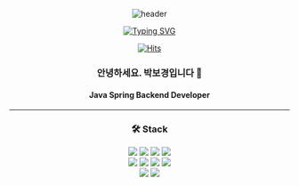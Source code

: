 <div align="center">

![header](https://capsule-render.vercel.app/api?type=cylinder&color=0:AEF6C0CD,100:494184E3&height=160&text=Park%20Bokyung&fontColor=404343F1&fontSize=60&animation=fadeIn&desc=backend%20developer&descAlignY=80)

  
[![Typing SVG](https://readme-typing-svg.demolab.com?font=Black+Han+Sans&size=60&pause=2000&color=F7F51A&background=000000&center=true&vCenter=true&multiline=true&width=900&height=150&lines=%EB%8F%84%EC%A0%84%EA%B3%BC+%EA%B0%9C%EC%84%A0%EC%9D%84+%EB%A9%88%EC%B6%94%EC%A7%80+%EC%95%8A%EB%8A%94+%EA%B0%9C%EB%B0%9C%EC%9E%90%F0%9F%8F%83)](https://git.io/typing-svg)

[![Hits](https://hits.seeyoufarm.com/api/count/incr/badge.svg?url=https%3A%2F%2Fgithub.com%2Fpbk1787%2Fhit-counter&count_bg=%2379C83D&title_bg=%23555555&icon=&icon_color=%23E7E7E7&title=hits&edge_flat=false)](https://hits.seeyoufarm.com)

### 안녕하세요. 박보경입니다 👋
#### Java Spring Backend Developer

---

### 🛠 Stack
<p align="center">
  <img src="https://img.shields.io/badge/Java-007396?style=flat-square&logo=Java&logoColor=white"/>
  <img src="https://img.shields.io/badge/Spring-6DB33F?style=flat-square&logo=Spring&logoColor=white"/>
  <img src="https://img.shields.io/badge/SpringBoot-6DB33F?style=flat-square&logo=SpringBoot&logoColor=white"/>
  <img src="https://img.shields.io/badge/JPA-6DB33F?style=flat-square&logo=JPA&logoColor=white"/>
  <br/>
  <img src="https://img.shields.io/badge/MySQL-4479A1?style=flat-square&logo=MySQL&logoColor=black"/>
  <img src="https://img.shields.io/badge/Redis-DC382D?style=flat-square&logo=Redis&logoColor=white"/>
  <img src="https://img.shields.io/badge/MongoDB-47A248?style=flat-square&logo=MongoDB&logoColor=white"/>
  <img src="https://img.shields.io/badge/RabbitMQ-FF6600?style=flat-square&logo=RabbitMQ&logoColor=white"/>
  <br/>
  <img src="https://img.shields.io/badge/Docker-2496ED?style=flat&logo=Docker&logoColor=white"/>
  <img src="https://img.shields.io/badge/Elasticsearch-005571?style=flat&logo=Elasticsearch&logoColor=white"/>
  
</p>


</div>

<!--
**pbk1787/pbk1787** is a ✨ _special_ ✨ repository because its `README.md` (this file) appears on your GitHub profile.

Here are some ideas to get you started:

- 🔭 I’m currently working on ...
- 🌱 I’m currently learning ...
- 👯 I’m looking to collaborate on ...
- 🤔 I’m looking for help with ...
- 💬 Ask me about ...
- 📫 How to reach me: ...
- 😄 Pronouns: ...
- ⚡ Fun fact: ...
-->
